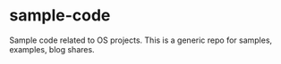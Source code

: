 sample-code
===========

Sample code related to OS projects. This is  a generic repo for samples, examples, blog shares. 

